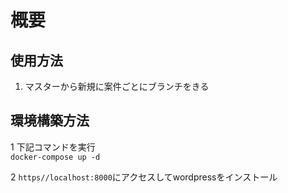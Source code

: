 # 概要

## 使用方法

1. マスターから新規に案件ごとにブランチをきる

## 環境構築方法
1 下記コマンドを実行 <br>
`docker-compose up -d`

2 `https//localhost:8000`にアクセスしてwordpressをインストール
